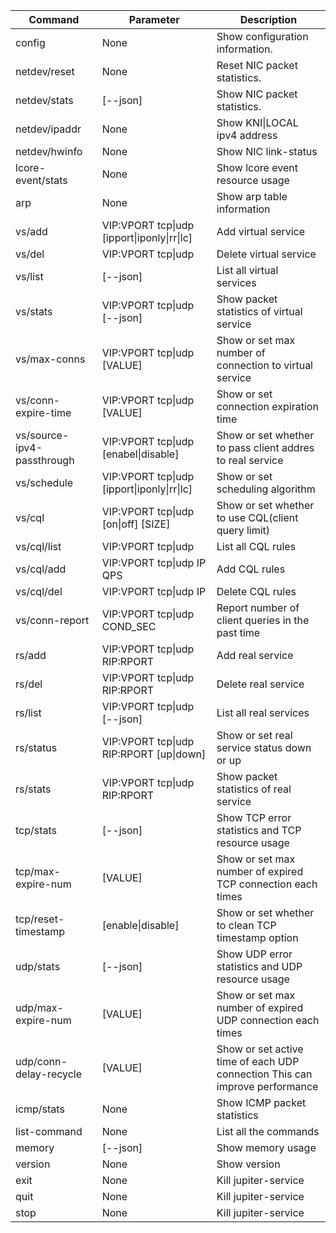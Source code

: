 |Command|Parameter|Description|
|-|-|-|
|config|None|Show configuration information.|
|netdev/reset|None|Reset NIC packet statistics.|
|netdev/stats|[--json]|Show NIC packet statistics.|
|netdev/ipaddr|None|Show KNI\|LOCAL ipv4 address|
|netdev/hwinfo|None|Show NIC link-status|
|lcore-event/stats|None|Show lcore event resource usage|
|arp|None|Show arp table information|
|vs/add|VIP:VPORT tcp\|udp [ipport\|iponly\|rr\|lc]|Add virtual service|
|vs/del|VIP:VPORT tcp\|udp|Delete virtual service|
|vs/list|[--json]|List all virtual services|
|vs/stats|VIP:VPORT tcp\|udp [--json]|Show packet statistics of virtual service|
|vs/max-conns|VIP:VPORT tcp\|udp [VALUE]|Show or set max number of connection to virtual service|
|vs/conn-expire-time|VIP:VPORT tcp\|udp [VALUE]|Show or set connection expiration time|
|vs/source-ipv4-passthrough|VIP:VPORT tcp\|udp [enabel\|disable]|Show or set whether to pass client addres to real service|
|vs/schedule|VIP:VPORT tcp\|udp [ipport\|iponly\|rr\|lc]|Show or set scheduling algorithm|
|vs/cql|VIP:VPORT tcp\|udp [on\|off] [SIZE]|Show or set whether to use CQL(client query limit)|
|vs/cql/list|VIP:VPORT tcp\|udp|List all CQL rules|
|vs/cql/add|VIP:VPORT tcp\|udp IP QPS|Add CQL rules|
|vs/cql/del|VIP:VPORT tcp\|udp IP|Delete CQL rules|
|vs/conn-report|VIP:VPORT tcp\|udp COND_SEC|Report number of client queries in the past time|
|rs/add|VIP:VPORT tcp\|udp RIP:RPORT|Add real service|
|rs/del|VIP:VPORT tcp\|udp RIP:RPORT|Delete real service|
|rs/list|VIP:VPORT tcp\|udp [--json]|List all real services|
|rs/status|VIP:VPORT tcp\|udp RIP:RPORT [up\|down]|Show or set real service status down or up|
|rs/stats|VIP:VPORT tcp\|udp RIP:RPORT|Show packet statistics of real service|
|tcp/stats|[--json]|Show TCP error statistics and TCP resource usage|
|tcp/max-expire-num|[VALUE]|Show or set max number of expired TCP connection each times|
|tcp/reset-timestamp|[enable\|disable]|Show or set whether to clean TCP timestamp option|
|udp/stats|[--json]|Show UDP error statistics and UDP resource usage|
|udp/max-expire-num|[VALUE]|Show or set max number of expired UDP connection each times|
|udp/conn-delay-recycle|[VALUE]|Show or set active time of each UDP connection This can improve performance|
|icmp/stats|None|Show ICMP packet statistics|
|list-command|None|List all the commands|
|memory|[--json]|Show memory usage|
|version|None|Show version|
|exit|None|Kill jupiter-service|
|quit|None|Kill jupiter-service|
|stop|None|Kill jupiter-service|